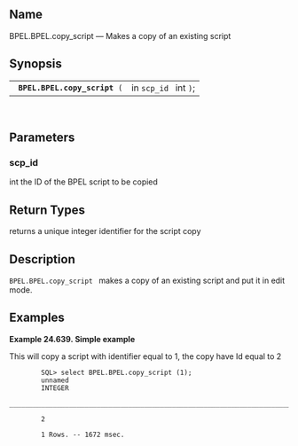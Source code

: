 <div id="fn_bpel_copy_script" class="refentry">

<div class="titlepage">

</div>

<div class="refnamediv">

## Name

BPEL.BPEL.copy_script — Makes a copy of an existing script

</div>

<div class="refsynopsisdiv">

## Synopsis

<div id="fsyn_copy_script_01" class="funcsynopsis">

|                                    |                       |
|------------------------------------|-----------------------|
| ` `**`BPEL.BPEL.copy_script`**` (` | in `scp_id ` int `)`; |

<div class="funcprototype-spacer">

 

</div>

</div>

</div>

<div id="params_copy_script_01" class="refsect1">

## Parameters

<div id="id129914" class="refsect2">

### scp_id

<span class="type">int </span> the ID of the BPEL script to be copied

</div>

</div>

<div id="ret_copy_script_01" class="refsect1">

## Return Types

returns a unique integer identifier for the script copy

</div>

<div id="desc_copy_script_01" class="refsect1">

## Description

`BPEL.BPEL.copy_script ` makes a copy of an existing script and put it
in edit mode.

</div>

<div id="examples_copy_script_01" class="refsect1">

## Examples

<div id="ex_copy_script_01" class="example">

**Example 24.639. Simple example**

<div class="example-contents">

This will copy a script with identifier equal to 1, the copy have Id
equal to 2

``` screen
        SQL> select BPEL.BPEL.copy_script (1);
        unnamed
        INTEGER
        _______________________________________________________________________________

        2

        1 Rows. -- 1672 msec.
      
```

</div>

</div>

  

</div>

</div>
